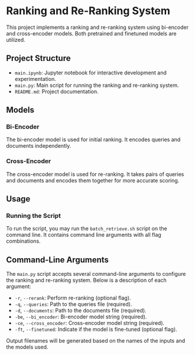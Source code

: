 # Ranking and Re-Ranking System

This project implements a ranking and re-ranking system using bi-encoder and cross-encoder models. Both pretrained and finetuned models are utilized.

## Project Structure

- `main.ipynb`: Jupyter notebook for interactive development and experimentation.
- `main.py`: Main script for running the ranking and re-ranking system.
- `README.md`: Project documentation.

## Models

### Bi-Encoder

The bi-encoder model is used for initial ranking. It encodes queries and documents independently.

### Cross-Encoder

The cross-encoder model is used for re-ranking. It takes pairs of queries and documents and encodes them together for more accurate scoring.

## Usage

### Running the Script

To run the script, you may run the `batch_retrieve.sh` script on the command line. It contains command line arguments with all flag combinations. 

## Command-Line Arguments

The `main.py` script accepts several command-line arguments to configure the ranking and re-ranking system. Below is a description of each argument:

- `-r`, `--rerank`: Perform re-ranking (optional flag).
- `-q`, `--queries`: Path to the queries file (required).
- `-d`, `--documents`: Path to the documents file (required).
- `-be`, `--bi_encoder`: Bi-encoder model string (required).
- `-ce`, `--cross_encoder`: Cross-encoder model string (required).
- `-ft`, `--finetuned`: Indicate if the model is fine-tuned (optional flag).

Output filenames will be generated based on the names of the inputs and the models used.